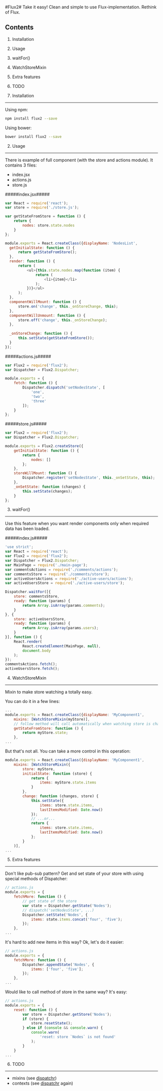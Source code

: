 #Flux2#
Take it easy! Clean and simple to use Flux-implementation. Rethink of Flux.

Contents
--------
1. Installation
2. Usage
3. waitFor()
4. WatchStoreMixin
5. Extra features
6. TODO


1. Installation
---------------
Using npm:
```bash
npm install flux2 --save
```

Using bower:
```bash
bower install flux2 --save
```


2. Usage
--------
There is example of full component (with the store and actions module).
It contains 3 files:
- index.jsx
- actions.js
- store.js

#####index.jsx#####
```javascript
var React = require('react');
var store = require('./store.js');

var getStateFromStore = function () {
    return {
        nodes: store.state.nodes
    }
};  

module.exports = React.createClass({displayName: 'NodesList',
  getInitialState: function () {
      return getStateFromStore();
  },
  render: function () {
      return (
          <ul>{this.state.nodes.map(function (item) {
              return (
                  <li>{item}</li>
              );
          })}</ul>
      );
  },
  componentWillMount: function () {
      store.on('change', this._onStoreChange, this);
  },
  componentWillUnmount: function () {
      store.off('change', this._onStoreChange);
  },
  
  _onStoreChange: function () {
      this.setState(getStateFromStore());
  }
});
```

#####actions.js#####
```javascript
var Flux2 = require('flux2');
var Dispatcher = Flux2.Dispatcher;

module.exports = {
    fetch: function () {
        Dispatcher.dispatch('setNodesState', [
            'one',
            'two',
            'three'
        ]);
    }
};
```

#####store.js#####
```javascript
var Flux2 = require('flux2');
var Dispatcher = Flux2.Dispatcher;

module.exports = Flux2.createStore({
    getInitialState: function () {
        return {
            nodes: []
        };
    },
    storeWillMount: function () {
        Dispatcher.register('setNodesState', this._onSetState, this);
    },
    _onSetState: function (changes) {
        this.setState(changes);
    }
};
```


3. waitFor()
------------
Use this feature when you want render components only when required data has been loaded.

#####index.js#####
```javascript
'use strict';
var React = require('react');
var Flux2 = require('flux2');
var Dispatcher = Flux2.Dispatcher;
var MainPage = require('./main-page');
var commentsActions = require('./comments/actions');
var commentsStore = require('./comments/store');
var activeUsersActions = require('./active-users/actions');
var activeUsersStore = require('./active-users/store');

Dispatcher.waitFor([{
    store: commentsStore,
    ready: function (params) {
        return Array.isArray(params.comments);
    }
}, {
    store: activeUsersStore,
    ready: function (params) {
        return Array.isArray(params.users);
    }
}], function () {
    React.render(
        React.createElement(MainPage, null),
        document.body
    );
});
commentsActions.fetch();
activeUsersStore.fetch();
```


4. WatchStoreMixin
------------------
Mixin to make store watching a totally easy.

You can do it in a few lines:
```javascript
...
module.exports = React.createClass({displayName: 'MyComponent1',
    mixins: [WatchStoreMixin(myStore)],
    // follow method will call automatically when watching store is changed
    getStateFromStore: function () {
        return myStore.state;
    },
...
```

But that's not all. You can take a more control in this operation:
```javascript
module.exports = React.createClass({displayName: 'MyComponent1',
    mixins: [WatchStoreMixin({
        store: myStore,
        initialState: function (store) {
            return {
                items: myStore.state.items
            }
        },
        change: function (changes, store) {
            this.setState({
                items: store.state.items,
                lastItemsModified: Date.now()
            });
            // ...or...
            return {
                items: store.state.items,
                lastItemsModified: Date.now()
            };
        }
    )],
...
```

5. Extra features
-----------------
Don't like pub-sub pattern?
Get and set state of your store with using special methods of Dispatcher:

```javascript
// actions.js
module.exports = {
    fetchMore: function () {
        // get state of the store
        var state = Dispatcher.getState('Nodes');
        // dispatch('setNodesState', ...)
        Dispatcher.setState('Nodes', {
            items: state.items.concat('four', 'five');
        });
    },
...
```

It's hard to add new items in this way? Ok, let's do it easier:
```javascript
// actions.js
module.exports = {
    fetchMore: function () {
        Dispatcher.appendState('Nodes', {
            items: ['four', 'five'];
        });
    },
...
```

Would like to call method of store in the same way? It's easy:
```javascript
// actions.js
module.exports = {
    reset: function () {
        var store = Dispatcher.getStore('Nodes');
        if (store) {
            store.resetState();
        } else if (console && console.warn) {
            console.warn(
                'reset: store `Nodes` is not found'
            );
        }
    }
...
```

6. TODO
-------
- mixins (see [dispatchr](https://github.com/yahoo/dispatchr/blob/master/utils/createStore.js))
- contexts  (see [dispatchr](https://github.com/yahoo/dispatchr/blob/master/utils/createStore.js) again)
